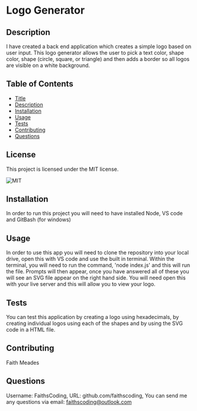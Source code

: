# Logo Generator

## Description

I have created a back end application which creates a simple logo based on user input. This logo generator allows the user to pick a text color, shape color, shape (circle, square, or triangle) and then adds a border so all logos are visible on a white background. 

## Table of Contents

- [Title](#title)
- [Description](#description)
- [Installation](#installation)
- [Usage](#usage)
- [Tests](#tests)
- [Contributing](#contributing)
- [Questions](#questions)
   
## License

This project is licensed under the MIT license.

![MIT](https://img.shields.io/badge/LICENSE-MIT-red)



## Installation
In order to run this project you will need to have installed Node, VS code and GitBash (for windows)

## Usage

In order to use this app you will need to clone the repository into your local drive, open this with VS code and use the built in terminal. Within the terminal, you will need to run the command, 'node index.js' and this will run the file. Prompts will then appear, once you have answered all of these you will see an SVG file appear on the right hand side. You will need open this with your live server and this will allow you to view your logo.

## Tests

You can test this application by creating a logo using hexadecimals, by creating individual logos using each of the shapes and by using the SVG code in a HTML file. 

## Contributing

Faith Meades

## Questions
Username: FaithsCoding,
URL: github.com/faithscoding,
You can send me any questions via email: faithscoding@outlook.com